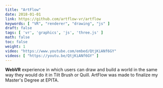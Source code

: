 ```yaml
---
title: "ArtFlow"
date: 2018-01-01
link: https://github.com/artflow-vr/artflow
keywords: [ "VR", "renderer", "drawing", "js" ]
draft: false
tags: [ 'vr', 'graphics', 'js', 'three.js' ]
math: false
toc: false
weight: 1
video: "https://www.youtube.com/embed/QtjKiANf6GY"
videos: [ "https://youtu.be/QtjKiANf6GY" ]
---
```


<b>WebVR</b> experience in which users can draw and build a world
in the same way they would do it in Tilt Brush or Quill.
ArtFlow was made to finalize my Master's Degree at EPITA.

<!--more-->
